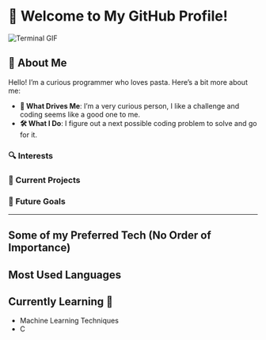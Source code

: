 # 👋 Welcome to My GitHub Profile!

![Terminal GIF](https://miro.medium.com/v2/resize:fit:640/format:webp/0*KB_3YZVk5clUiUDO.gif)

## 🚀 About Me

Hello! I’m a curious programmer who loves pasta. Here’s a bit more about me:

- **🌟 What Drives Me**: I’m a very curious person, I like a challenge and coding seems like a good one to me.
- **🛠 What I Do**: I figure out a next possible coding problem to solve and go for it.

### 🔍 Interests

### 📂 Current Projects

### 🎯 Future Goals



---

## Some of my Preferred Tech (No Order of Importance)

## Most Used Languages

## Currently Learning 📖
- Machine Learning Techniques
- C